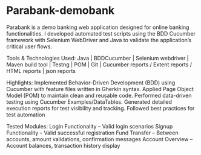 # Parabank-demobank
Parabank is a demo banking web application designed for online banking functionalities. I developed automated test scripts using the BDD Cucumber framework with Selenium WebDriver and Java to validate the application’s critical user flows.

Tools & Technologies Used:
Java | BDDCucumber | Selenium webdriver | Maven build tool | Testng | POM | Git | Cucumber reports / Extent reports / HTML reports | json reports

Highlights:
Implemented Behavior-Driven Development (BDD) using Cucumber with feature files written in Gherkin syntax.
Applied Page Object Model (POM) to maintain clean and reusable code.
Performed data-driven testing using Cucumber Examples/DataTables.
Generated detailed execution reports for test visibility and tracking. Followed best practices for test automation

Tested Modules:
Login Functionality – Valid login scenarios
Signup Functionality – Valid successful registration
Fund Transfer – Between accounts, amount validations, confirmation messages
Account Overview – Account balances, transaction history display
